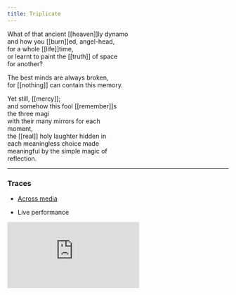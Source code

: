 ```yaml
---
title: Triplicate
---
```


What of that ancient [[heaven]]ly dynamo  
and how you [[burn]]ed, angel-head,  
for a whole [[life]]time,  
or learnt to paint the [[truth]] of space  
for another?  
  
The best minds are always broken,  
for [[nothing]] can contain this memory.  
  
Yet still, [[mercy]];  
and somehow this fool [[remember]]s  
the three magi  
with their many mirrors for each  
moment,  
the [[real]] holy laughter hidden in  
each meaningless choice made  
meaningful by the simple magic of   
reflection.  

---

### Traces

* [Across media](https://knownorigin.io/edition/176550)

* Live performance

<iframe class="video" src="https://www.youtube-nocookie.com/embed/4Elh8WytKfA" frameborder="0" allow="accelerometer; autoplay; encrypted-media; gyroscope; picture-in-picture" allowfullscreen></iframe>